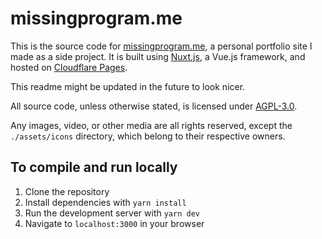 # missingprogram.me
This is the source code for [missingprogram.me](https://missingprogram.me), a personal portfolio site I made as a side
project. It is built using [Nuxt.js](https://nuxtjs.org/), a Vue.js framework, and hosted on [Cloudflare Pages](https://pages.cloudflare.com/).

This readme might be updated in the future to look nicer. 

All source code, unless otherwise stated, is licensed under [AGPL-3.0](./LICENSE.md).

Any images, video, or other media are all rights reserved, except the `./assets/icons` directory, which belong to
their respective owners.

## To compile and run locally
1. Clone the repository
2. Install dependencies with `yarn install`
3. Run the development server with `yarn dev`
4. Navigate to `localhost:3000` in your browser